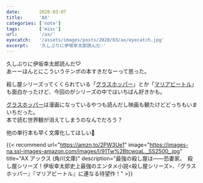 ```yaml
---
date:       2020-03-07
title:      'AX'
categories: ['note']
tags:       ['misc']
url:        '/ax/'
eyecatch:   '/assets/images/posts/2020/03/ax/eyecatch.jpg'
excerpt:    '久しぶりに伊坂幸太郎読んだ♡'
---
```


久しぶりに伊坂幸太郎読んだ♡  
あーーほんとにこういうテンポの本すきだなーって思った。

殺し屋シリーズってくくられている「[グラスホッパー](https://amzn.to/2VZxrXY)」とか「[マリアビートル](https://amzn.to/3cDkAkn)」も面白かったけど、今回のがシリーズの中ではいちばん好きかも。

[グラスホッパー](https://amzn.to/2VZxrXY)は漫画になっているやつも読んだし映画も観たけどどっちもいまいちだった。  
本で読む世界観が消えてしまうのなんでだろう？

他の単行本も早く文庫化してほしい🙏

{{< recommend url="https://amzn.to/2PW3Ue1" image="https://images-na.ssl-images-amazon.com/images/I/91Tw%2BtcwoaL._SS2500_.jpg" title="AX アックス (角川文庫)" description="最強の殺し屋は――恐妻家。　殺し屋シリーズ！伊坂幸太郎史上最強のエンタメ小説<殺し屋シリーズ>、『グラスホッパー』『マリアビートル』に連なる待望作！" >}}
